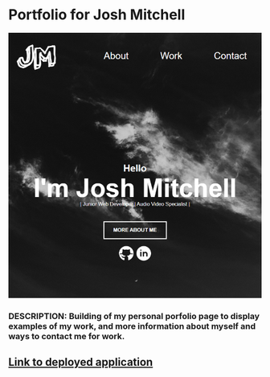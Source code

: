 # Portfolio for Josh Mitchell #

![screenshot of site](./assets/images/screenshot1.png)

### **DESCRIPTION:** Building of my personal porfolio page to display examples of my work, and more information about myself and ways to contact me for work. ###

## [Link to deployed application](https://jshmtchll.github.io/) ##